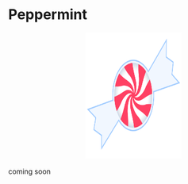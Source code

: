 # Peppermint

<p align="center">
    <img height="255" width="195" src="https://raw.githubusercontent.com/michaeljwilliams/peppermint/master/peppermint.svg?sanitize=true" alt="Peppermint">
</p>

coming soon
